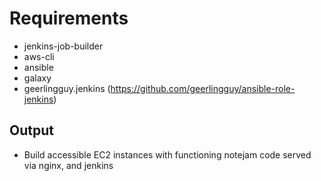 # Requirements

- jenkins-job-builder
- aws-cli
- ansible
- galaxy
- geerlingguy.jenkins (https://github.com/geerlingguy/ansible-role-jenkins)


## Output
- Build accessible EC2 instances with functioning notejam code served via nginx, and jenkins

